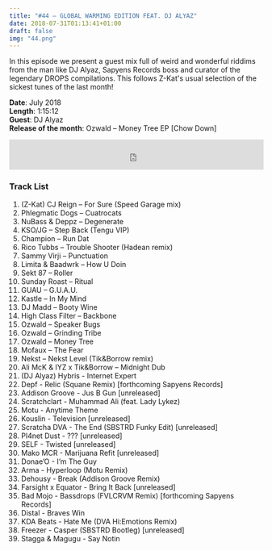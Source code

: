 ```yaml
---
title: "#44 – GLOBAL WARMING EDITION FEAT. DJ ALYAZ"
date: 2018-07-31T01:13:41+01:00
draft: false
img: "44.png"
---
```


In this episode we present a guest mix full of weird and wonderful riddims from the man like DJ Alyaz, Sapyens Records boss and curator of the legendary DROPS compilations. This follows Z-Kat's usual selection of the sickest tunes of the last month!

**Date**: July 2018  
**Length**: 1:15:12  
**Guest**: DJ Alyaz  
**Release of the month**: Ozwald – Money Tree EP [Chow Down]

<div>
<iframe width="100%" height="60" src="https://www.mixcloud.com/widget/iframe/?hide_cover=1&mini=1&feed=%2Fzkat%2Fmasquerave-podcast-44-global-warming-edition-feat-dj-alyaz%2F" frameborder="0" ></iframe>
</div>

### Track List

1. (Z-Kat) CJ Reign – For Sure (Speed Garage mix)
2. Phlegmatic Dogs – Cuatrocats
3. NuBass & Deppz – Degenerate
4. KSO/JG – Step Back (Tengu VIP)
5. Champion – Run Dat
6. Rico Tubbs – Trouble Shooter (Hadean remix)
7. Sammy Virji – Punctuation
8. Limita & Baadwrk – How U Doin
9. Sekt 87 – Roller
10. Sunday Roast – Ritual
11. GUAU – G.U.A.U.
12. Kastle – In My Mind
13. DJ Madd – Booty Wine
14. High Class Filter – Backbone
15. Ozwald – Speaker Bugs
16. Ozwald – Grinding Tribe
17. Ozwald – Money Tree
18. Mofaux – The Fear
19. Nekst – Nekst Level (Tik&Borrow remix)
20. Ali McK & IYZ x Tik&Borrow – Midnight Dub
21. (DJ Alyaz) Hybris - Internet Expert
22. Depf - Relic (Squane Remix) [forthcoming Sapyens Records]
23. Addison Groove - Jus B Gun [unreleased]
24. Scratchclart - Muhammad Ali (feat. Lady Lykez)
25. Motu - Anytime Theme
26. Kouslin - Television [unreleased]
27. Scratcha DVA - The End (SBSTRD Funky Edit) [unreleased]
28. Pl4net Dust - ??? [unreleased]
29. SELF - Twisted [unreleased]
30. Mako MCR - Marijuana Refit [unreleased]
31. Donae’O - I’m The Guy
32. Arma - Hyperloop (Motu Remix)
33. Dehousy - Break (Addison Groove Remix)
34. Farsight x Equator - Bring It Back [unreleased]
35. Bad Mojo - Bassdrops (FVLCRVM Remix) [forthcoming Sapyens Records]
36. Distal - Braves Win
37. KDA Beats - Hate Me (DVA Hi:Emotions Remix)
38. Freezer - Casper (SBSTRD Bootleg) [unreleased]
39. Stagga & Magugu - Say Notin
